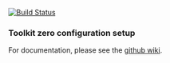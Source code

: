 [![Build Status](https://dev.azure.com/shotgun-ecosystem/Toolkit/_apis/build/status/Configs/tk-config-basic?branchName=master)](https://dev.azure.com/shotgun-ecosystem/Toolkit/_build/latest?definitionId=40&branchName=master)

### Toolkit zero configuration setup

For documentation, please see the [github wiki](https://github.com/shotgunsoftware/tk-config-basic/wiki/Documentation).

